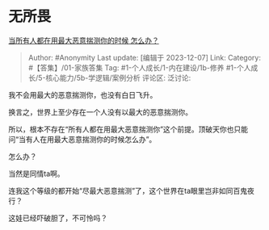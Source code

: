 # 无所畏
[当所有人都在用最大恶意揣测你的时候 怎么办？](https://www.zhihu.com/question/523480138/answer/3316622677)

> Author: #Anonymity
> Last update: [编辑于 2023-12-07]
> Link:
> Category: #【答集】/01-家族答集
> Tag: #1-个人成长/1-内在建设/1b-修养 #1-个人成长/5-核心能力/5b-学逻辑/案例分析
> 评论区:
> 泛讨论:

我不会用最大的恶意揣测你，也没有白日飞升。

换言之，世界上至少存在一个人没有以最大的恶意揣测你。

所以，根本不存在“所有人都在用最大恶意揣测你”这个前提。顶破天你也只能问“当有人在用最大恶意揣测你的时候怎么办”。

怎么办？

当然是同情ta啊。

连我这个等级的都开始“尽最大恶意揣测”了，这个世界在ta眼里岂非如同百鬼夜行？

这娃已经吓破胆了，不可怜吗？
